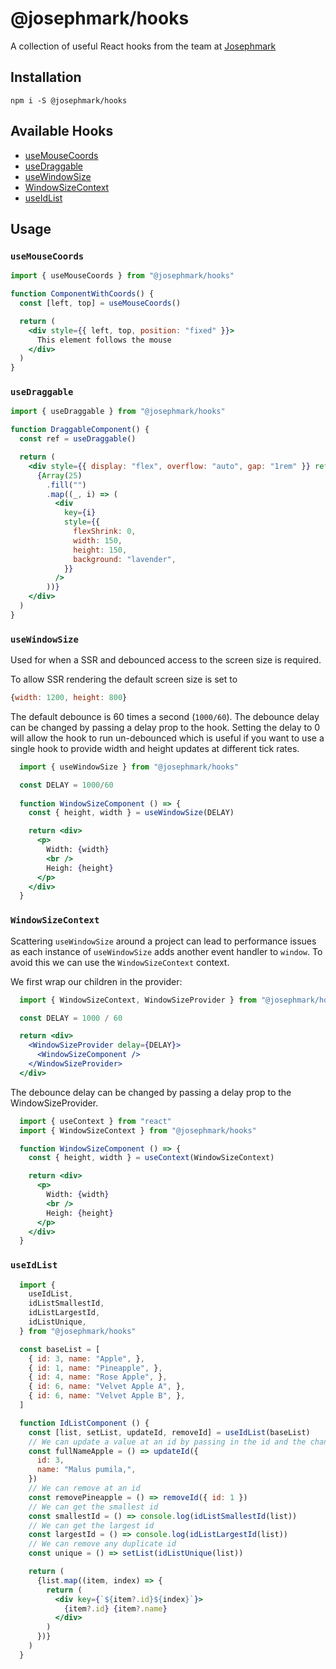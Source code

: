 # @josephmark/hooks

A collection of useful React hooks from the team at [Josephmark](https://josephmark.studio)

## Installation

`npm i -S @josephmark/hooks`

## Available Hooks

- [useMouseCoords](#usemousecoords)
- [useDraggable](#usedraggable)
- [useWindowSize](#usewindowsize)
- [WindowSizeContext](#windowsizecontext)
- [useIdList](#useidlist)

## Usage

### `useMouseCoords`

```jsx
import { useMouseCoords } from "@josephmark/hooks"

function ComponentWithCoords() {
  const [left, top] = useMouseCoords()

  return (
    <div style={{ left, top, position: "fixed" }}>
      This element follows the mouse
    </div>
  )
}
```

### `useDraggable`

```jsx
import { useDraggable } from "@josephmark/hooks"

function DraggableComponent() {
  const ref = useDraggable()

  return (
    <div style={{ display: "flex", overflow: "auto", gap: "1rem" }} ref={ref}>
      {Array(25)
        .fill("")
        .map((_, i) => (
          <div
            key={i}
            style={{
              flexShrink: 0,
              width: 150,
              height: 150,
              background: "lavender",
            }}
          />
        ))}
    </div>
  )
}
```

### `useWindowSize`
Used for when a SSR and debounced access to the screen size is required.

To allow SSR rendering the default screen size is set to 
```js
{width: 1200, height: 800}
```

The default debounce is 60 times a second (`1000/60`). The debounce delay can be changed by passing a delay prop to the hook.
Setting the delay to 0 will allow the hook to run un-debounced which is useful if you want to use a single hook to provide width and height updates at different tick rates.

```jsx
  import { useWindowSize } from "@josephmark/hooks"

  const DELAY = 1000/60
  
  function WindowSizeComponent () => {
    const { height, width } = useWindowSize(DELAY)

    return <div>
      <p>
        Width: {width}
        <br />
        Heigh: {height}
      </p>
    </div>
  }
```

### `WindowSizeContext`
Scattering `useWindowSize` around a project can lead to performance issues as each instance of `useWindowSize` adds another event handler to `window`. To avoid this we can use the `WindowSizeContext` context.

We first wrap our children in the provider:
```jsx
  import { WindowSizeContext, WindowSizeProvider } from "@josephmark/hooks"

  const DELAY = 1000 / 60

  return <div>
    <WindowSizeProvider delay={DELAY}>
      <WindowSizeComponent />
    </WindowSizeProvider>
  </div>
```
The debounce delay can be changed by passing a delay prop to the WindowSizeProvider.

```jsx
  import { useContext } from "react"
  import { WindowSizeContext } from "@josephmark/hooks"

  function WindowSizeComponent () => {
    const { height, width } = useContext(WindowSizeContext)

    return <div>
      <p>
        Width: {width}
        <br />
        Heigh: {height}
      </p>
    </div>
  }

```
### `useIdList`
```jsx
  import {
    useIdList,
    idListSmallestId,
    idListLargestId,
    idListUnique,
  } from "@josephmark/hooks"

  const baseList = [
    { id: 3, name: "Apple", },
    { id: 1, name: "Pineapple", },
    { id: 4, name: "Rose Apple", },
    { id: 6, name: "Velvet Apple A", },
    { id: 6, name: "Velvet Apple B", },
  ]

  function IdListComponent () {
    const [list, setList, updateId, removeId] = useIdList(baseList)
    // We can update a value at an id by passing in the id and the change
    const fullNameApple = () => updateId({
      id: 3,
      name: "Malus pumila,",
    })
    // We can remove at an id
    const removePineapple = () => removeId({ id: 1 })
    // We can get the smallest id
    const smallestId = () => console.log(idListSmallestId(list))
    // We can get the largest id
    const largestId = () => console.log(idListLargestId(list))
    // We can remove any duplicate id
    const unique = () => setList(idListUnique(list))

    return (
      {list.map((item, index) => {
        return (
          <div key={`${item?.id}${index}`}>
            {item?.id} {item?.name}
          </div>
        )
      })}
    )
  }

```

